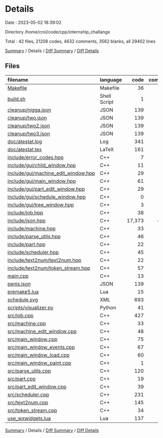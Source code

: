 # Details

Date : 2023-05-02 18:39:02

Directory /home/croi/code/cpp/internship_challange

Total : 42 files,  21208 codes, 4632 comments, 3562 blanks, all 29402 lines

[Summary](results.md) / Details / [Diff Summary](diff.md) / [Diff Details](diff-details.md)

## Files
| filename | language | code | comment | blank | total |
| :--- | :--- | ---: | ---: | ---: | ---: |
| [Makefile](/Makefile) | Makefile | 36 | 1 | 11 | 48 |
| [build.sh](/build.sh) | Shell Script | 1 | 1 | 1 | 3 |
| [cleanup/nigga.json](/cleanup/nigga.json) | JSON | 139 | 0 | 0 | 139 |
| [cleanup/two.json](/cleanup/two.json) | JSON | 139 | 0 | 0 | 139 |
| [cleanup/two2.json](/cleanup/two2.json) | JSON | 139 | 0 | 0 | 139 |
| [cleanup/two3.json](/cleanup/two3.json) | JSON | 139 | 0 | 0 | 139 |
| [doc/atestat.log](/doc/atestat.log) | Log | 341 | 0 | 23 | 364 |
| [doc/atestat.tex](/doc/atestat.tex) | LaTeX | 161 | 0 | 39 | 200 |
| [include/error_codes.hpp](/include/error_codes.hpp) | C++ | 7 | 2 | 3 | 12 |
| [include/gui/child_window.hpp](/include/gui/child_window.hpp) | C++ | 11 | 1 | 4 | 16 |
| [include/gui/machine_edit_window.hpp](/include/gui/machine_edit_window.hpp) | C++ | 29 | 0 | 6 | 35 |
| [include/gui/main_window.hpp](/include/gui/main_window.hpp) | C++ | 61 | 1 | 23 | 85 |
| [include/gui/part_edit_window.hpp](/include/gui/part_edit_window.hpp) | C++ | 29 | 4 | 11 | 44 |
| [include/gui/schedule_window.hpp](/include/gui/schedule_window.hpp) | C++ | 0 | 0 | 1 | 1 |
| [include/gui/tree_window.hpp](/include/gui/tree_window.hpp) | C++ | 3 | 0 | 3 | 6 |
| [include/job.hpp](/include/job.hpp) | C++ | 38 | 15 | 15 | 68 |
| [include/json.hpp](/include/json.hpp) | C++ | 17,373 | 4,322 | 2,980 | 24,675 |
| [include/machine.hpp](/include/machine.hpp) | C++ | 33 | 0 | 8 | 41 |
| [include/parse_utils.hpp](/include/parse_utils.hpp) | C++ | 46 | 11 | 15 | 72 |
| [include/part.hpp](/include/part.hpp) | C++ | 22 | 5 | 6 | 33 |
| [include/scheduler.hpp](/include/scheduler.hpp) | C++ | 45 | 24 | 14 | 83 |
| [include/text2num/text2num.hpp](/include/text2num/text2num.hpp) | C++ | 22 | 9 | 9 | 40 |
| [include/text2num/token_stream.hpp](/include/text2num/token_stream.hpp) | C++ | 57 | 5 | 14 | 76 |
| [main.cpp](/main.cpp) | C++ | 13 | 4 | 4 | 21 |
| [penis.json](/penis.json) | JSON | 139 | 0 | 0 | 139 |
| [premake5.lua](/premake5.lua) | Lua | 15 | 0 | 4 | 19 |
| [schedule.svg](/schedule.svg) | XML | 693 | 26 | 1 | 720 |
| [scripts/visualizer.py](/scripts/visualizer.py) | Python | 41 | 7 | 9 | 57 |
| [src/job.cpp](/src/job.cpp) | C++ | 427 | 49 | 89 | 565 |
| [src/machine.cpp](/src/machine.cpp) | C++ | 33 | 0 | 10 | 43 |
| [src/machine_edit_window.cpp](/src/machine_edit_window.cpp) | C++ | 48 | 2 | 13 | 63 |
| [src/main_window.cpp](/src/main_window.cpp) | C++ | 75 | 14 | 25 | 114 |
| [src/main_window_events.cpp](/src/main_window_events.cpp) | C++ | 67 | 0 | 22 | 89 |
| [src/main_window_load.cpp](/src/main_window_load.cpp) | C++ | 60 | 8 | 18 | 86 |
| [src/main_window_paint.cpp](/src/main_window_paint.cpp) | C++ | 1 | 2 | 2 | 5 |
| [src/parse_utils.cpp](/src/parse_utils.cpp) | C++ | 120 | 13 | 21 | 154 |
| [src/part.cpp](/src/part.cpp) | C++ | 19 | 0 | 8 | 27 |
| [src/part_edit_window.cpp](/src/part_edit_window.cpp) | C++ | 39 | 2 | 15 | 56 |
| [src/scheduler.cpp](/src/scheduler.cpp) | C++ | 231 | 10 | 59 | 300 |
| [src/text2num.cpp](/src/text2num.cpp) | C++ | 145 | 30 | 39 | 214 |
| [src/token_stream.cpp](/src/token_stream.cpp) | C++ | 34 | 0 | 8 | 42 |
| [use_wxwidgets.lua](/use_wxwidgets.lua) | Lua | 137 | 64 | 29 | 230 |

[Summary](results.md) / Details / [Diff Summary](diff.md) / [Diff Details](diff-details.md)